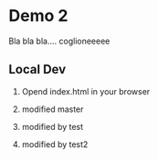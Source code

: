 # Demo 2

Bla bla bla.... coglioneeeee

## Local Dev

1. Opend index.html in your browser

2. modified master

3. modified by test

4. modified by test2